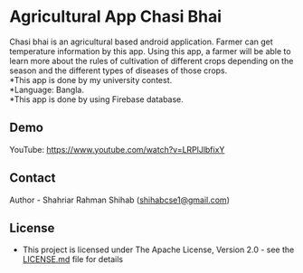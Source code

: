# Agricultural App Chasi Bhai
Chasi bhai is an agricultural based android application. Farmer can get temperature information by this app. Using this app, a farmer will be able to learn more about the rules of cultivation of different crops depending on the season and the different types of diseases of those crops.  
*This app is done by my university contest.  
*Language: Bangla.  
*This app is done by using Firebase database.


## Demo

YouTube: https://www.youtube.com/watch?v=LRPlJlbfixY


## Contact

Author - Shahriar Rahman Shihab ([shihabcse1@gmail.com](mailto:shihabcse1@gmail.com))


## License

* This project is licensed under The Apache License, Version 2.0 - see the [LICENSE.md](/LICENSE) file for details
